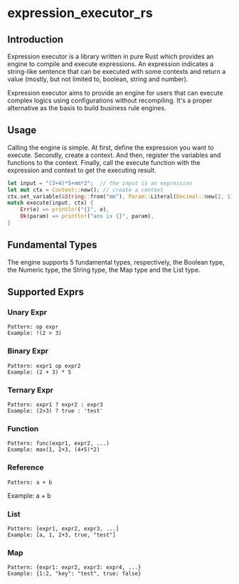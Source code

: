 # expression_executor_rs

## Introduction

Expression executor is a library written in pure Rust which provides an engine to compile and execute expressions. An expression indicates a string-like sentence that can be executed with some contexts and return a value (mostly, but not limited to, boolean, string and number).

Expression executor aims to provide an engine for users that can execute complex logics using configurations without recompiling. It's a proper alternative as the basis to build business rule engines.

## Usage

Calling the engine is simple. At first, define the expression you want to execute. Secondly, create a context. And then, register the variables and functions to the context. Finally, call the execute function with  the expression and context to get the executing result.

```rust
let input = "(3+4)*5+mm*2";  // the input is an expression
let mut ctx = Context::new(); // create a context
ctx.set_variable(&String::from("mm"), Param::Literal(Decimal::new(2, 1)));
match execute(input, ctx) {
    Err(e) => println!("{}", e),
    Ok(param) => println!("ans is {}", param),
}
```

## Fundamental Types

The engine supports 5 fundamental types, respectively, the Boolean type, the Numeric type, the String type, the Map type and the List type.

## Supported Exprs

### Unary Expr

```
Pattern: op expr
Example: !(2 > 3)
```

### Binary Expr

```
Pattern: expr1 op expr2
Example: (2 + 3) * 5
```

### Ternary Expr

```
Pattern: expr1 ? expr2 : expr3
Example: (2>3) ? true : 'test'
```

### Function

```
Pattern: func(expr1, expr2, ...)
Example: max(1, 2+3, (4+5)*2)
```

### Reference

`Pattern: a + b`

Example:  a + b

### List

```
Pattern: [expr1, expr2, expr3, ...]
Example: [a, 1, 2+3, true, "test"]
```

### Map

```
Pattern: {expr1: expr2, expr3: expr4, ...}
Example: {1:2, "key": "test", true: false}
```

